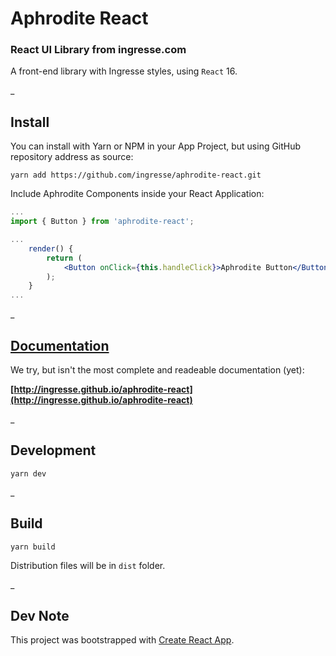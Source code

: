 # Aphrodite React
### React UI Library from ingresse.com

A front-end library with Ingresse styles, using `React` 16.

_

## Install
You can install with Yarn or NPM in your App Project, but using GitHub repository address as source:
```
yarn add https://github.com/ingresse/aphrodite-react.git
```

Include Aphrodite Components inside your React Application:

```jsx
...
import { Button } from 'aphrodite-react';

...
    render() {
        return (
            <Button onClick={this.handleClick}>Aphrodite Button</Button>
        );
    }
...
```
_


## [Documentation](http://ingresse.github.io/aphrodite)

We try, but isn't the most complete and readeable documentation (yet):

**[http://ingresse.github.io/aphrodite-react](http://ingresse.github.io/aphrodite-react)**

_

## Development
```
yarn dev
```

_


## Build
```
yarn build
```
Distribution files will be in `dist` folder.

_


## Dev Note
This project was bootstrapped with [Create React App](https://github.com/facebook/create-react-app).
